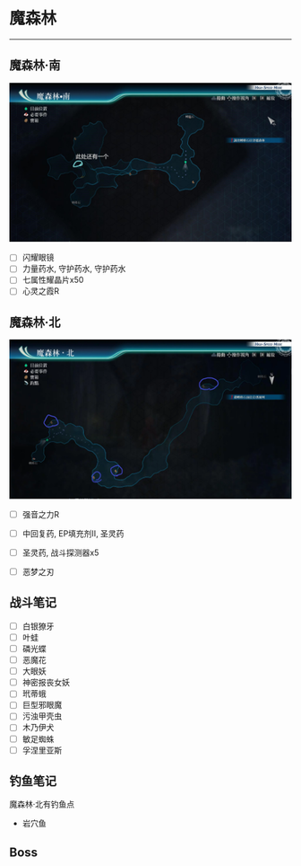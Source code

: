 # 魔森林

---

## 魔森林·南

![魔森林·南](../images/map/魔森林·南.jpg)

- [ ] 闪耀眼镜
- [ ] 力量药水, 守护药水, 守护药水
- [ ] 七属性耀晶片x50
- [ ] 心灵之霞R

## 魔森林·北

![魔森林·北](../images/map/魔森林·北.png)

- [ ] 强音之力R
- [ ] 中回复药, EP填充剂II, 圣灵药
- [ ] 圣灵药, 战斗探测器x5
- [ ] 恶梦之刃


## 战斗笔记

- [ ] 白银獠牙
- [ ] 叶蛙
- [ ] 磷光蝶
- [ ] 恶魔花
- [ ] 大眼妖
- [ ] 神密报丧女妖
- [ ] 玳蒂蛾
- [ ] 巨型邪眼魔
- [ ] 污浊甲壳虫
- [ ] 木乃伊犬
- [ ] 敏足蜘蛛
- [ ] 孚涅里亚斯

## 钓鱼笔记

魔森林·北有钓鱼点

- 岩穴鱼

## Boss